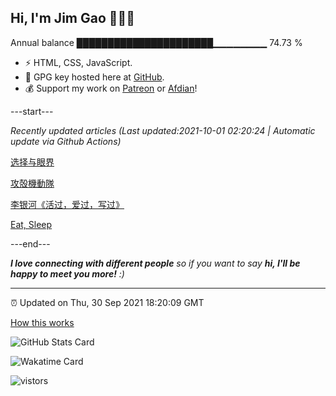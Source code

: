 
<h2>Hi, I'm Jim Gao 👋👨‍💻</h2>

Annual balance    ██████████████████████▁▁▁▁▁▁▁▁   74.73 %

- ⚡ HTML, CSS, JavaScript.
- 🔑 GPG key hosted here at [GitHub](https://github.com/tianheg.gpg).
- 💰 Support my work on [Patreon](https://www.patreon.com/tianheg) or [Afdian](https://afdian.net/@tianheg)!

---start---

*Recently updated articles (Last updated:2021-10-01 02:20:24 | Automatic update via Github Actions)*

[选择与眼界](https://blog.yidajiabei.xyz/posts/%E9%80%89%E6%8B%A9%E4%B8%8E%E7%9C%BC%E7%95%8C/)

[攻殻機動隊](https://blog.yidajiabei.xyz/posts/ghost-in-the-shell/)

[李银河《活过，爱过，写过》](https://blog.yidajiabei.xyz/posts/li-yinhe-lived-loved-wrote/)

[Eat, Sleep](https://blog.yidajiabei.xyz/en/posts/eat-sleep/)

---end---

<em><b>I love connecting with different people</b> so if you want to say <b>hi, I'll be happy to meet you more!</b> :)</em>

---

⏰ Updated on Thu, 30 Sep 2021 18:20:09 GMT

[How this works](https://github.com/tianheg/tianheg/issues/1)

![GitHub Stats Card](https://tianheg-readme-stats.vercel.app/api?username=tianheg&show_icons=true)

![Wakatime Card](https://tianheg-readme-stats.vercel.app/api/wakatime?username=tianheg&layout=compact)

<img src="https://visitor-badge.glitch.me/badge?page_id=tianheg" alt="vistors" />

